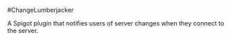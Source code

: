 #ChangeLumberjacker

A Spigot plugin that notifies users of server changes when they connect to the server.